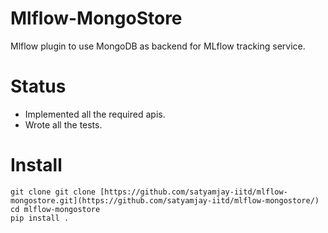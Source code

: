 # Mlflow-MongoStore
Mlflow plugin to use MongoDB as backend for MLflow tracking service.

# Status
- Implemented all the required apis.
- Wrote all the tests.

# Install
    git clone git clone [https://github.com/satyamjay-iitd/mlflow-mongostore.git](https://github.com/satyamjay-iitd/mlflow-mongostore/)
    cd mlflow-mongostore
    pip install .
